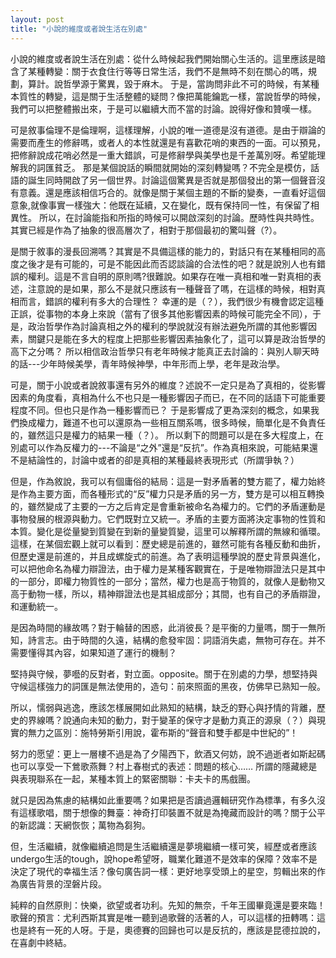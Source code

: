 ```yaml
---
layout: post
title: "小說的維度或者說生活在別處"
---
```


小說的維度或者說生活在別處：從什么時候起我們開始關心生活的。這里應該是暗含了某種轉變：關于衣食住行等等日常生活，我們不是無時不刻在關心的嗎，規劃，算計。說哲學源于驚異，毀于麻木。
于是，當詢問非此不可的時候，有某種本質性的轉變，這是關于生活整體的疑問？像把萬能鑰匙一樣，當說哲學的時候，我們可以把整體搬出來，于是可以繼續大而不當的討論。說得好像和贊嘆一樣。

可是敘事倫理不是倫理啊，這樣理解，小說的唯一道德是沒有道德。是由于辯論的需要而產生的修辭嗎，或者人的本性就還是有喜歡花哨的東西的一面。可以預見，把修辭說成花哨必然是一重大錯誤，可是修辭學與美學也是千差萬別呀。希望能理解我的詞匯貧乏。
那是某個說話的瞬間就開始的深刻轉變嗎？不完全是模仿，話語的誕生同時開啟了另一個世界。討論這個驚異是否就是那個發出的第一個聲音沒有意義。還是應該相信巧合的。就像是關于某個主題的不斷的變奏，一直看好這個意象,就像事實一樣強大：他既在延續，又在變化，既有保持同一性，有保留了相異性。
所以，在討論能指和所指的時候可以開啟深刻的討論。歷時性與共時性。其實已經是作為了抽象的很高層次了，相對于那個最初的驚叫聲（?）。

是關于敘事的漫長回溯嗎？其實是不具備這樣的能力的，對話只有在某種相同的高度之後才是有可能的，可是不能因此而否認談論的合法性的吧？就是說別人也有錯誤的權利。這是不言自明的原則嗎?很難說。如果存在唯一真相和唯一對真相的表述，注意說的是如果，那么不是就只應該有一種聲音了嗎，在這樣的時候，相對真相而言，錯誤的權利有多大的合理性？
幸運的是（？），我們很少有機會認定這種正誤，從事物的本身上來說（當有了很多其他影響因素的時候可能完全不同），于是，政治哲學作為討論真相之外的權利的學說就沒有辦法避免所謂的其他影響因素，關鍵只是能在多大的程度上把那些影響因素抽象化了，這可以算是政治哲學的高下之分嗎？
所以相信政治哲學只有老年時候才能真正去討論的：與別人聊天時的話---少年時候美學，青年時候神學，中年形而上學，老年是政治學。

可是，關于小說或者說敘事還有另外的維度？述說不一定只是為了真相的，從影響因素的角度看，真相為什么不也只是一種影響因子而已，在不同的話語下可能重要程度不同。但也只是作為一種影響而已？
于是影響成了更為深刻的概念，如果我們換成權力，難道不也可以還原為一些相互關系嗎，很多時候，簡單化是不負責任的，雖然這只是權力的結果一種（？）。
所以剩下的問題可以是在多大程度上，在別處可以作為反權力的---不論是“之外”還是“反抗”。作為真相來說，可能結果還不是結論性的，討論中或者的卻是真相的某種最終表現形式（所謂爭執？）

但是，作為敘說，我可以有個庸俗的結局：這是一對矛盾著的雙方罷了，權力始終是作為主要方面，而各種形式的“反”權力只是矛盾的另一方，雙方是可以相互轉換的，雖然變成了主要的一方之后肯定是會重新被命名為權力的。它們的矛盾運動是事物發展的根源與動力。它們既對立又統一。矛盾的主要方面將決定事物的性質和本質。變化是從量變到質變在到新的量變質變，這里可以解釋所謂的無線和循環。這樣，在某個宏觀上就可以看到：歷史總是前進的，雖然可能有各種反動和曲折，但歷史還是前進的，并且成螺旋式的前進。為了表明這種學說的歷史背景與進化，可以把他命名為權力辯證法，由于權力是某種客觀實在，于是唯物辯證法只是其中的一部分，即權力物質性的一部分；當然，權力也是高于物質的，就像人是動物又高于動物一樣，所以，精神辯證法也是其組成部分；其間，也有自己的矛盾辯證，和運動統一。

是因為時間的緣故嗎？對于輪替的困惑，此消彼長？是平衡的力量嗎，關于一無所知，詩言志。由于時間的久遠，結構的愈發牢固：詞語消失處，無物可存在。并不需要懂得其內容，如果知道了運行的機制？

堅持與守候，夢囈的反對者，對立面。opposite。關于在別處的力學，想堅持與守候這樣強力的詞匯是無法使用的，造句：前來照面的黑夜，仿佛早已熟知一般。

所以，懦弱與逃逸，應該怎樣展開如此熟知的結構，缺乏的野心與抒情的背離，歷史的界線嗎？說通向未知的動力，對于變革的保守才是動力真正的源泉（？）與現實的無力之區別：施特勞斯引用說，霍布斯的“聲音和雙手都是中世紀的”！

努力的愿望：更上一層樓不過是為了夕陽西下，飲酒又何妨，說不過逝者如斯起碼也可以享受一下鶯歌燕舞？村上春樹式的表述：問題的核心……
所謂的隱藏總是與表現聯系在一起，某種本質上的緊密關聯：卡夫卡的馬戲團。

就只是因為焦慮的結構如此重要嗎？如果把是否讀過邏輯研究作為標準，有多久沒有這樣歌唱，關于想像的舞臺：神奇打印裝置不就是為掩藏而設計的嗎？關于公平的新認識：天網恢恢；萬物為芻狗。

但，生活繼續，就像繼續追問是生活繼續還是夢境繼續一樣可笑，經歷或者應該undergo生活的tough，說hope希望呀，職業化難道不是效率的保障？效率不是決定了現代的幸福生活？像句廣告詞一樣：更好地享受頭上的星空，剪輯出來的作為廣告背景的涅磐片段。

純粹的自然原則：快樂，欲望或者功利。先知的無奈，千年王國畢竟還是要來臨！歌聲的預言：尤利西斯其實是唯一聽到過歌聲的活著的人，可以這樣的扭轉嗎：這也是終有一死的人呀。于是，奧德賽的回歸也可以是反抗的，應該是昆德拉說的，在喜劇中終結。
